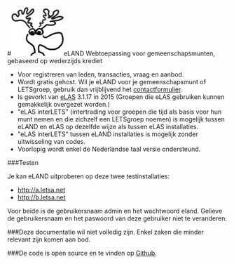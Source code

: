 #<img src="img/eland-w200.png" width="120">eLAND
Webtoepassing voor gemeenschapsmunten, gebaseerd op wederzijds krediet

* Voor registreren van leden, transacties, vraag en aanbod.
* Wordt gratis gehost. Wil je eLAND voor je gemeenschapsmunt of LETSgroep, gebruik dan vrijblijvend het <a href="http://hosting.letsa.net">contactformulier</a>.
* Is gevorkt van [eLAS](http://www.elasproject.org) 3.1.17 in 2015 (Groepen die eLAS gebruiken kunnen gemakkelijk overgezet worden.)
* "eLAS interLETS" (intertrading voor groepen die tijd als basis voor hun munt nemen en die zichzelf een LETSgroep noemen) is mogelijk
tussen eLAND en eLAS op dezelfde wijze als tussen eLAS installaties.
* "eLAS interLETS" tussen eLAND installaties is mogelijk zonder uitwisseling van codes.
* Voorlopig wordt enkel de Nederlandse taal versie ondersteund.

###Testen

Je kan eLAND uitproberen op deze twee testinstallaties:

* http://a.letsa.net
* http://b.letsa.net

Voor beide is de gebruikersnaam admin en het wachtwoord eland.
Gelieve de gebruikersnaam en het paswoord van deze gebruiker niet te veranderen.


###Deze documentatie
wil niet volledig zijn. Enkel zaken die minder relevant zijn komen aan bod.

###De code
is open source en te vinden op [Github](https://github.com/eeemarv/eland).
